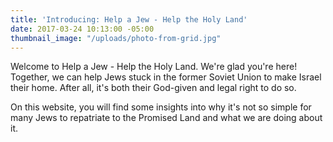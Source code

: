 ```yaml
---
title: 'Introducing: Help a Jew - Help the Holy Land'
date: 2017-03-24 10:13:00 -05:00
thumbnail_image: "/uploads/photo-from-grid.jpg"
---
```


Welcome to Help a Jew - Help the Holy Land. We're glad you're here! Together, we can help Jews stuck in the former Soviet Union to make Israel their home. After all, it's both their God-given and legal right to do so.

On this website, you will find some insights into why it's not so simple for many Jews to repatriate to the Promised Land and what we are doing about it. 

